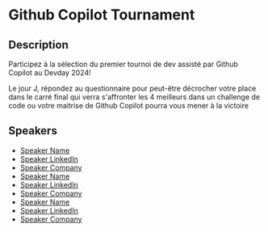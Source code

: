# Github Copilot Tournament

## Description

Participez à la sélection du premier tournoi de dev assisté par Github Copilot au Devday 2024!
Le jour J, répondez au questionnaire pour peut-être décrocher votre place dans le carré final qui verra s'affronter les 4 meilleurs dans un challenge de code ou votre maitrise de Github Copilot pourra vous mener à la victoire

## Speakers

- [Speaker Name](https://x.com/speaker_x_handle)
- [Speaker LinkedIn](https://linkedin.com/in/speaker_linkedin_handle)
- [Speaker Company](https://speaker_company_url)
- [Speaker Name](https://x.com/speaker_x_handle)
- [Speaker LinkedIn](https://linkedin.com/in/speaker_linkedin_handle)
- [Speaker Company](https://speaker_company_url)
- [Speaker Name](https://x.com/speaker_x_handle)
- [Speaker LinkedIn](https://linkedin.com/in/speaker_linkedin_handle)
- [Speaker Company](https://speaker_company_url)
